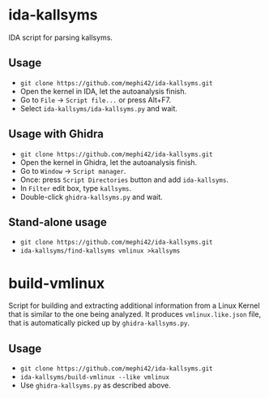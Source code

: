 # ida-kallsyms

IDA script for parsing kallsyms.

## Usage

* `git clone https://github.com/mephi42/ida-kallsyms.git`
* Open the kernel in IDA, let the autoanalysis finish.
* Go to `File` &#8594; `Script file...` or press Alt+F7.
* Select `ida-kallsyms/ida-kallsyms.py` and wait.

## Usage with Ghidra

* `git clone https://github.com/mephi42/ida-kallsyms.git`
* Open the kernel in Ghidra, let the autoanalysis finish.
* Go to `Window` &#8594; `Script manager`.
* Once: press `Script Directories` button and add `ida-kallsyms`.
* In `Filter` edit box, type `kallsyms`.
* Double-click `ghidra-kallsyms.py` and wait.

## Stand-alone usage

* `git clone https://github.com/mephi42/ida-kallsyms.git`
* `ida-kallsyms/find-kallsyms vmlinux >kallsyms`

# build-vmlinux

Script for building and extracting additional information from a Linux Kernel
that is similar to the one being analyzed. It produces `vmlinux.like.json`
file, that is automatically picked up by `ghidra-kallsyms.py`.

## Usage

* `git clone https://github.com/mephi42/ida-kallsyms.git`
* `ida-kallsyms/build-vmlinux --like vmlinux`
* Use `ghidra-kallsyms.py` as described above.
